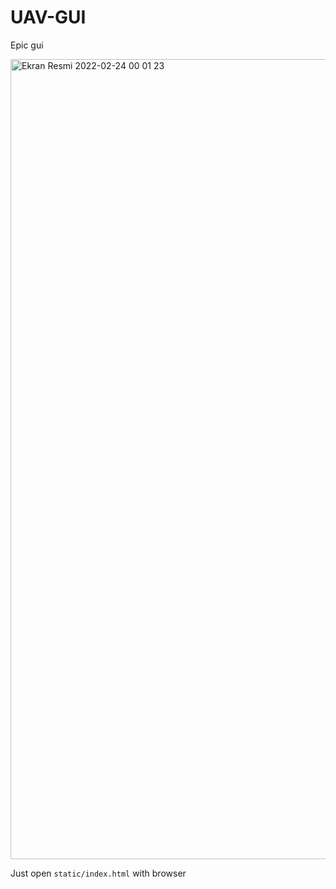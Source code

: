# UAV-GUI

Epic gui

<img width="1280" alt="Ekran Resmi 2022-02-24 00 01 23" src="https://user-images.githubusercontent.com/60964098/155410414-00893624-b6a3-48a8-b688-4619b00b62c5.png">

Just open `static/index.html` with browser
